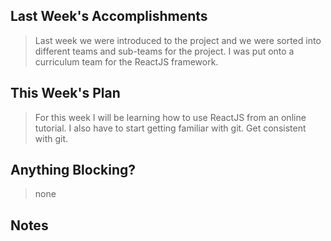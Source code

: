 ## Last Week's Accomplishments

> Last week we were introduced to the project and we were sorted into different teams and sub-teams for the project. I was put onto a curriculum team for the ReactJS framework.


## This Week's Plan

> For this week I will be learning how to use ReactJS from an online tutorial. I also have to start getting familiar with git. Get consistent with git.


## Anything Blocking?

> none

## Notes

